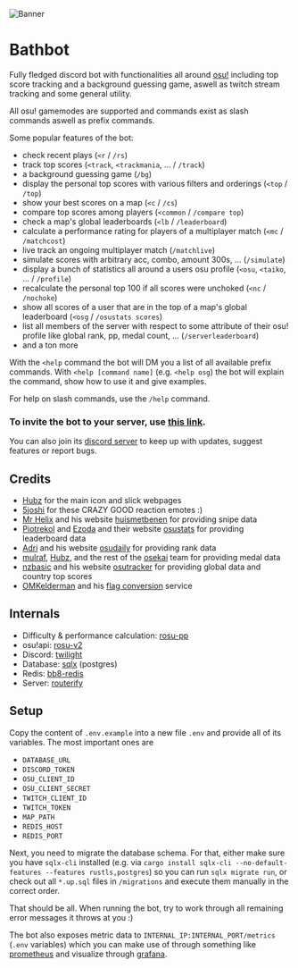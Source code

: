 ![Banner](https://i.imgur.com/LNX6Db3.png)

# Bathbot

Fully fledged discord bot with functionalities all around [osu!](https://osu.ppy.sh/home) including top score tracking and a background guessing game, aswell as twitch stream tracking and some general utility.

All osu! gamemodes are supported and commands exist as slash commands aswell as prefix commands.

Some popular features of the bot:
- check recent plays (`<r` / `/rs`)
- track top scores (`<track`, `<trackmania`, ... / `/track`)
- a background guessing game (`/bg`)
- display the personal top scores with various filters and orderings (`<top` / `/top`)
- show your best scores on a map (`<c` / `/cs`)
- compare top scores among players (`<common` / `/compare top`)
- check a map's global leaderboards (`<lb` / `/leaderboard`)
- calculate a performance rating for players of a multiplayer match (`<mc` / `/matchcost`)
- live track an ongoing multiplayer match (`/matchlive`)
- simulate scores with arbitrary acc, combo, amount 300s, ... (`/simulate`)
- display a bunch of statistics all around a users osu profile (`<osu`, `<taiko`, ... / `/profile`)
- recalculate the personal top 100 if all scores were unchoked (`<nc` / `/nochoke`)
- show all scores of a user that are in the top of a map's global leaderboard (`<osg` / `/osustats scores`)
- list all members of the server with respect to some attribute of their osu! profile like global rank, pp, medal count, ... (`/serverleaderboard`)
- and a ton more

With the `<help` command the bot will DM you a list of all available prefix commands. With `<help [command name]` (e.g. `<help osg`) the bot will explain the command, show how to use it and give examples.

For help on slash commands, use the `/help` command.

### To invite the bot to your server, use [this link](https://discord.com/api/oauth2/authorize?client_id=297073686916366336&permissions=36776045632&scope=bot%20applications.commands).
You can also join its [discord server](https://discord.gg/n9fFstG) to keep up with updates, suggest features or report bugs.

## Credits
- [Hubz](https://osu.ppy.sh/users/10379965) for the main icon and slick webpages
- [5joshi](https://osu.ppy.sh/users/4279650) for these CRAZY GOOD reaction emotes :)
- [Mr Helix](https://osu.ppy.sh/users/2330619) and his website [huismetbenen](https://snipe.huismetbenen.nl/) for providing snipe data
- [Piotrekol](https://osu.ppy.sh/users/304520) and [Ezoda](https://osu.ppy.sh/users/1231180) and their website [osustats](https://osustats.ppy.sh/) for providing leaderboard data
- [Adri](https://osu.ppy.sh/users/4579132) and his website [osudaily](https://osudaily.net/) for providing rank data
- [mulraf](https://osu.ppy.sh/users/1309242), [Hubz](https://osu.ppy.sh/users/10379965), and the rest of the [osekai](https://osekai.net/) team for providing medal data
- [nzbasic](https://osu.ppy.sh/users/9008211) and his website [osutracker](https://osutracker.com/) for providing global data and country top scores
- [OMKelderman](https://osu.ppy.sh/users/2756335) and his [flag conversion](https://osuflags.omkserver.nl/) service

## Internals

- Difficulty & performance calculation: [rosu-pp](https://github.com/MaxOhn/rosu-pp)
- osu!api: [rosu-v2](https://github.com/MaxOhn/rosu-v2)
- Discord: [twilight](https://github.com/twilight-rs/twilight)
- Database: [sqlx](https://github.com/launchbadge/sqlx) (postgres)
- Redis: [bb8-redis](https://github.com/djc/bb8)
- Server: [routerify](https://github.com/routerify/routerify)

## Setup

Copy the content of `.env.example` into a new file `.env` and provide all of its variables. The most important ones are
- `DATABASE_URL`
- `DISCORD_TOKEN`
- `OSU_CLIENT_ID`
- `OSU_CLIENT_SECRET`
- `TWITCH_CLIENT_ID`
- `TWITCH_TOKEN`
- `MAP_PATH`
- `REDIS_HOST`
- `REDIS_PORT`

Next, you need to migrate the database schema. For that, either make sure you have `sqlx-cli` installed (e.g. via `cargo install sqlx-cli --no-default-features --features rustls,postgres`) so you can run `sqlx migrate run`, or check out all `*.up.sql` files in `/migrations` and execute them manually in the correct order.

That should be all. When running the bot, try to work through all remaining error messages it throws at you :)

The bot also exposes metric data to `INTERNAL_IP:INTERNAL_PORT/metrics` (`.env` variables) which you can make use of through something like [prometheus](https://prometheus.io/) and visualize through [grafana](https://grafana.com/).